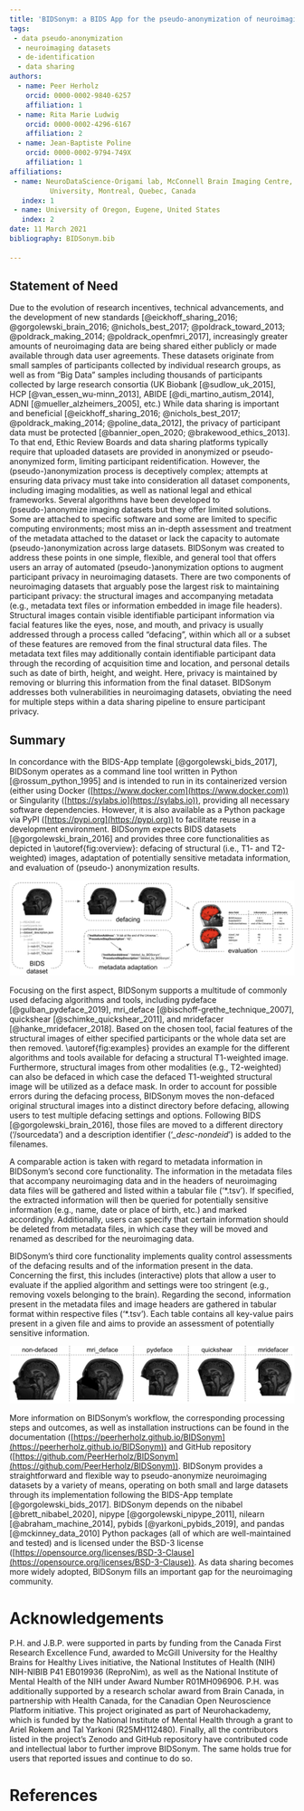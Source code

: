 ```yaml
---
title: 'BIDSonym: a BIDS App for the pseudo-anonymization of neuroimaging datasets'
tags:
 - data pseudo-anonymization 
  - neuroimaging datasets
  - de-identification
  - data sharing
authors:
  - name: Peer Herholz
    orcid: 0000-0002-9840-6257
    affiliation: 1
  - name: Rita Marie Ludwig
    orcid: 0000-0002-4296-6167
    affiliation: 2
  - name: Jean-Baptiste Poline
    orcid: 0000-0002-9794-749X
    affiliation: 1
affiliations:
 - name: NeuroDataScience-Origami lab, McConnell Brain Imaging Centre, The Neuro (Montreal Neurological Institute-Hospital), Faculty of Medicine, McGill
          University, Montreal, Quebec, Canada
   index: 1
 - name: University of Oregon, Eugene, United States
   index: 2
date: 11 March 2021
bibliography: BIDSonym.bib

---
```


## Statement of Need
Due to the evolution of research incentives, technical advancements, and the development of new standards [@eickhoff_sharing_2016; @gorgolewski_brain_2016; @nichols_best_2017; @poldrack_toward_2013; @poldrack_making_2014; @poldrack_openfmri_2017], increasingly greater amounts of neuroimaging data are being shared either publicly or made available through data user agreements. These datasets originate from small samples of participants collected by individual research groups, as well as from “Big Data” samples including thousands of participants collected by large research consortia (UK Biobank [@sudlow_uk_2015], HCP [@van_essen_wu-minn_2013], ABIDE [@di_martino_autism_2014], ADNI [@mueller_alzheimers_2005], etc.) While data sharing is important and beneficial [@eickhoff_sharing_2016; @nichols_best_2017; @poldrack_making_2014; @poline_data_2012], the privacy of participant data must be protected [@bannier_open_2020; @brakewood_ethics_2013]. To that end, Ethic Review Boards and data sharing platforms typically require that uploaded datasets are provided in anonymized or pseudo-anonymized form, limiting participant reidentification.  However, the (pseudo-)anonymization process is deceptively complex; attempts at ensuring data privacy must take into consideration all dataset components, including imaging modalities, as well as national legal and ethical frameworks. Several algorithms have been developed to (pseudo-)anonymize imaging datasets but they offer limited solutions. Some are attached to specific software and some are limited to specific computing environments; most miss an in-depth assessment and treatment of the metadata attached to the dataset or lack the capacity to automate (pseudo-)anonymization across large datasets. BIDSonym was created to address these points in one simple, flexible, and general tool that offers users an array of automated (pseudo-)anonymization options to augment participant privacy in neuroimaging datasets. There are two components of neuroimaging datasets that arguably pose the largest risk to maintaining participant privacy: the structural images and accompanying metadata (e.g., metadata text files or information embedded in image file headers). Structural images contain visible identifiable participant information via facial features like the eyes, nose, and mouth, and privacy is usually addressed through a process called “defacing”, within which all or a subset of these features are removed from the final structural data files. The metadata text files may additionally contain identifiable participant data through the recording of acquisition time and location, and personal details such as date of birth, height, and weight. Here, privacy is maintained by removing or blurring this information from the final dataset. BIDSonym addresses both vulnerabilities in neuroimaging datasets, obviating the need for multiple steps within a data sharing pipeline to ensure participant privacy.

## Summary
In concordance with the BIDS-App template [@gorgolewski_bids_2017], BIDSonym operates as a command line tool written in Python [@rossum_python_1995] and
is intended to run in its containerized version (either using Docker ([https://www.docker.com](https://www.docker.com)) or Singularity ([https://sylabs.io](https://sylabs.io)), providing all necessary software dependencies. However, it is also available as a Python package via PyPI ([https://pypi.org](https://pypi.org)) to facilitate reuse in a development environment. BIDSonym expects BIDS datasets [@gorgolewski_brain_2016] and provides three core functionalities as depicted in \autoref{fig:overview}: defacing of structural (i.e., T1- and T2-weighted) images, adaptation of potentially sensitive metadata information, and evaluation of (pseudo-) anonymization results.


![Overview of BIDSonym’s functionality | Providing a dataset in BIDS as input, structural images are defaced, metadata fields adapted as requested, and the performance of the defacing, as well as all metadata fields (in both the json sidecar files and image headers) evaluated.\label{fig:overview}](bidsonym_functionality.png)



Focusing on the first aspect, BIDSonym supports a multitude of commonly used defacing algorithms and tools, including pydeface [@gulban_pydeface_2019], mri_deface [@bischoff-grethe_technique_2007], quickshear [@schimke_quickshear_2011], and mridefacer [@hanke_mridefacer_2018]. Based on the chosen tool, facial features of the structural images of either specified participants or the whole data set are then removed. \autoref{fig:examples} provides an example for the different algorithms and tools available for defacing a structural T1-weighted image. Furthermore, structural images from other modalities (e.g., T2-weighted) can also be defaced in which case the defaced T1-weighted structural image will be utilized as a deface mask. In order to account for possible errors during the defacing process, BIDSonym moves the non-defaced original structural images into a distinct directory before defacing, allowing users to test multiple defacing settings and options. Following BIDS [@gorgolewski_brain_2016], those files are moved to a different directory (‘/sourcedata’) and a description identifier (‘*_desc-nondeid*’) is added to the filenames. 

A comparable action is taken with regard to metadata information in BIDSonym’s second core functionality. The information in the metadata files that accompany neuroimaging data and in the headers of neuroimaging data files will be gathered and listed within a tabular file (‘*.tsv’). If specified, the extracted information will then be queried for potentially sensitive information (e.g., name, date or place of birth, etc.) and marked accordingly. Additionally, users can specify that certain information should be deleted from metadata files, in which case they will be moved and renamed as described for the neuroimaging data.

BIDSonym’s third core functionality implements quality control assessments of the defacing results and of the information present in the data. Concerning
the first, this includes (interactive) plots that allow a user to evaluate if the applied algorithm and settings were too stringent (e.g., removing voxels belonging to the brain). Regarding the second, information present in the metadata files and image headers are gathered in tabular format within respective files (‘*.tsv’). Each table contains all key-value pairs present in a given file and aims to provide an assessment of potentially sensitive
information.

![Defacing examples | Results of the different algorithms and tools (columns) included in BIDSonym, displayed in comparison to the corresponding original structural image (most left).\label{fig:examples}](bidsonym_example.png)

More information on BIDSonym’s workflow, the corresponding processing steps and outcomes, as well as installation instructions can be found in the documentation ([https://peerherholz.github.io/BIDSonym](https://peerherholz.github.io/BIDSonym)) and GitHub repository ([https://github.com/PeerHerholz/BIDSonym](https://github.com/PeerHerholz/BIDSonym)).
BIDSonym provides a straightforward and flexible way to pseudo-anonymize neuroimaging datasets by a variety of means, operating on both small and large datasets through its implementation following the BIDS-App template [@gorgolewski_bids_2017]. BIDSonym depends on the nibabel [@brett_nibabel_2020], nipype [@gorgolewski_nipype_2011], nilearn [@abraham_machine_2014], pybids [@yarkoni_pybids_2019], and pandas [@mckinney_data_2010] Python packages (all of which are well-maintained and tested) and is licensed under the BSD-3 license ([https://opensource.org/licenses/BSD-3-Clause](https://opensource.org/licenses/BSD-3-Clause)). As data sharing becomes more widely adopted, BIDSonym fills an important gap for the neuroimaging community.



# Acknowledgements

P.H. and J.B.P. were supported in parts by funding from the Canada First Research Excellence Fund, awarded to McGill University for the Healthy Brains for
Healthy Lives initiative, the National Institutes of Health (NIH) NIH-NIBIB P41 EB019936 (ReproNim), as well as the National Institute of Mental Health of the NIH under Award Number R01MH096906. P.H. was additionally supported by a research scholar award from Brain Canada, in partnership with Health Canada, for the Canadian Open Neuroscience Platform initiative. This project originated as part of Neurohackademy, which is funded by the National Institute of Mental Health through a grant to Ariel Rokem and Tal Yarkoni (R25MH112480). Finally, all the contributors listed in the project’s Zenodo and GitHub repository have contributed code and intellectual labor to further improve BIDSonym. The same holds true for users that reported issues and continue to do so.

# References
